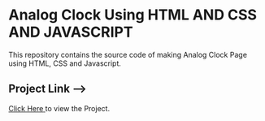 # Analog Clock Using HTML AND CSS AND JAVASCRIPT

This repository contains the source code of making Analog Clock Page using HTML, CSS and Javascript.
<br>
<h2>Project Link --> </h2><span><a href="https://aniketkumar7.github.io/Analog-Clock/"  target="_blank"><u>Click Here</u> </a>to view the Project.</span>

